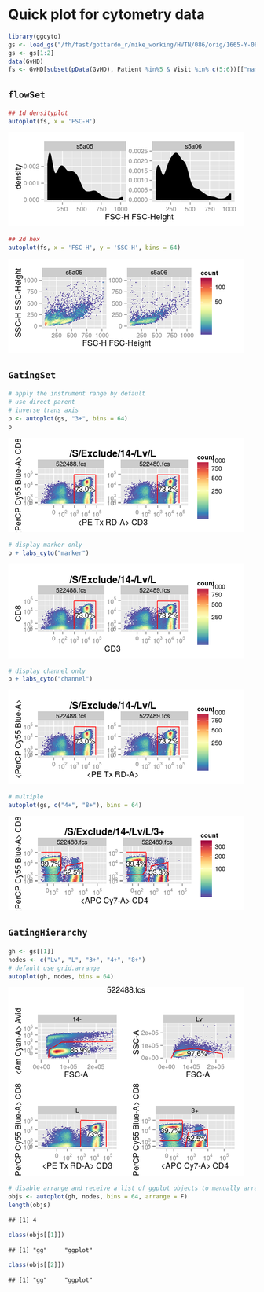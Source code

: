 # Quick plot for cytometry data




```r
library(ggcyto)
gs <- load_gs("/fh/fast/gottardo_r/mike_working/HVTN/086/orig/1665-Y-086/")
gs <- gs[1:2]
data(GvHD)
fs <- GvHD[subset(pData(GvHD), Patient %in%5 & Visit %in% c(5:6))[["name"]]]
```

## `flowSet`

```r
## 1d densityplot
autoplot(fs, x = 'FSC-H')
```

![](autoplot_files/figure-html/unnamed-chunk-3-1.png) 

```r
## 2d hex
autoplot(fs, x = 'FSC-H', y = 'SSC-H', bins = 64)
```

![](autoplot_files/figure-html/unnamed-chunk-3-2.png) 

## `GatingSet` 

```r
# apply the instrument range by default
# use direct parent
# inverse trans axis
p <- autoplot(gs, "3+", bins = 64)
p
```

![](autoplot_files/figure-html/unnamed-chunk-4-1.png) 

```r
# display marker only
p + labs_cyto("marker")
```

![](autoplot_files/figure-html/unnamed-chunk-4-2.png) 

```r
# display channel only
p + labs_cyto("channel")
```

![](autoplot_files/figure-html/unnamed-chunk-4-3.png) 

```r
# multiple
autoplot(gs, c("4+", "8+"), bins = 64)
```

![](autoplot_files/figure-html/unnamed-chunk-4-4.png) 

## `GatingHierarchy`

```r
gh <- gs[[1]]
nodes <- c("Lv", "L", "3+", "4+", "8+")
# default use grid.arrange
autoplot(gh, nodes, bins = 64)
```

![](autoplot_files/figure-html/unnamed-chunk-5-1.png) 

```r
# disable arrange and receive a list of ggplot objects to manually arrange
objs <- autoplot(gh, nodes, bins = 64, arrange = F)
length(objs)
```

```
## [1] 4
```

```r
class(objs[[1]])
```

```
## [1] "gg"     "ggplot"
```

```r
class(objs[[2]])
```

```
## [1] "gg"     "ggplot"
```

